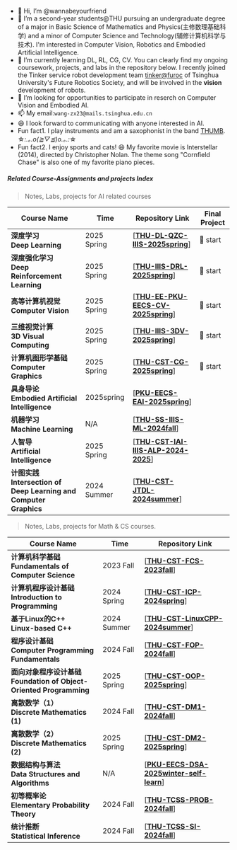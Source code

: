 - 👋 Hi, I’m @wannabeyourfriend
- 🌱 I’m a second-year students@THU pursuing an undergraduate degree of a major in Basic Science of Mathematics and Physics(主修数理基础科学) and a minor of Computer Science and Technology(辅修计算机科学与技术). I'm interested in Computer Vision, Robotics and Embodied Artificial Intelligence.
- 💞️ I’m currently learning DL, RL, CG, CV. You can clearly find my ongoing coursework, projects, and labs in the repository below. I recently joined the Tinker service robot development team [tinker@furoc](https://github.com/tinkerfuroc) of Tsinghua University's Future Robotics Society, and will be involved in the **vision** development of robots.
- 👀 I’m looking for opportunities to participate in reserch on Computer Vision and Embodied AI.
- 📫 My email:`wang-zx23@mails.tsinghua.edu.cn`
- 😄 I look forward to communicating with anyone interested in AI.
- Fun fact1. I play instruments and am a saxophonist in the band [THUMB](https://space.bilibili.com/247771482). ☆*:.｡.o(≧▽≦)o.｡.:*☆ 
- Fun fact2. I enjoy sports and cats! 😄 My favorite movie is Interstellar (2014), directed by Christopher Nolan. The theme song "Cornfield Chase" is also one of my favorite piano pieces.


##### Related Course-Assignments and projects Index

> Notes, Labs, projects for AI related courses

| Course Name                                                  | Time        | Repository Link                                              | Final Project |
| ------------------------------------------------------------ | ----------- | ------------------------------------------------------------ | --- |
| **深度学习<br />Deep Learning**                               | 2025 Spring  | [**[THU-DL-QZC-IIIS-2025spring](https://github.com/wannabeyourfriend/THU-DL-IIIS-2025spring)**] | 🚀 start |
| **深度强化学习<br />Deep Reinforcement Learning**              | 2025 Spring | [**[THU-IIIS-DRL-2025spring](https://github.com/wannabeyourfriend/THU-IIIS-DRL-2025spring.git)**] | 🚀 start |
| **高等计算机视觉<br />Computer Vision**                            | 2025 Spring | [**[THU-EE-PKU-EECS-CV-2025spring](https://github.com/wannabeyourfriend/THU-EE-IIIS-CV-2025spring)**] | 🚀 start |
| **三维视觉计算<br />3D Visual Computing**                      | 2025 Spring | [**[THU-IIIS-3DV-2025spring](https://github.com/wannabeyourfriend/THU-IIIS-3DV-2025spring)**] | 🚀 start |
| **计算机图形学基础<br />Computer Graphics**                        | 2025 Spring | [**[THU-CST-CG-2025spring](https://github.com/wannabeyourfriend/THU-CST-CG-2025spring)**] | 🚀 start |
| **具身导论<br />Embodied Artificial Intelligence** | 2025spring | [**[PKU-EECS-EAI-2025spring](https://github.com/wannabeyourfriend/PKU-EECS-EAI-2025spring)**] |
| **机器学习<br />Machine Learning**                            | N/A | [**[THU-SS-IIIS-ML-2024fall](https://github.com/wannabeyourfriend/THU-IIIS-SS-ML-2024fall-self-learn)**]|
| **人智导<br />Artificial Intelligence**  | 2025 Spring | [**[THU-CST-IAI-IIIS-ALP-2024-2025](https://github.com/wannabeyourfriend/THU-CST-IAI-2025spring)**] |
| **计图实践<br />Intersection of Deep Learning and Computer Graphics** | 2024 Summer | [**[THU-CST-JTDL-2024summer](https://github.com/wannabeyourfriend/THU-CST-JTDL-2024summer)**] |

>Notes, Labs, projects for Math & CS courses.

| Course Name                                                  | Time        | Repository Link                                              |
| ------------------------------------------------------------ | ----------- | ------------------------------------------------------------ |
| **计算机科学基础<br />Fundamentals of Computer Science**   | 2023 Fall   |[**[THU-CST-FCS-2023fall](https://github.com/wannabeyourfriend/THU-CST-FCS-2023fall)**] |
| **计算机程序设计基础<br />Introduction to Programming**      | 2024 Spring | [**[THU-CST-ICP-2024spring](https://github.com/wannabeyourfriend/THU-CST-ICP-2024spring)**] |
| **基于Linux的C++<br />Linux-based C++**            | 2024 Summer | [**[THU-CST-LinuxCPP-2024summer](https://github.com/wannabeyourfriend/THU-CST-LinuxCPP-2024summer)**] |
| **程序设计基础<br />Computer Programming Fundamentals**      | 2024 Fall   | [[**THU-CST-FOP-2024fall**](https://github.com/wannabeyourfriend/THU-CST-FOP-2024fall)] |
| **面向对象程序设计基础<br />Foundation of Object-Oriented Programming** | 2025 Spring | [**[THU-CST-OOP-2025spring](https://github.com/wannabeyourfriend/THU-CST-OOP-2025spring)**] |
| **离散数学（1）<br />Discrete Mathematics (1)**                | 2024 Fall   | [**[THU-CST-DM1-2024fall](https://github.com/wannabeyourfriend/THU-CST-DM1-2024fall)**] |
| **离散数学（2）<br />Discrete Mathematics (2)**                | 2025 Spring | [**[THU-CST-DM2-2025spring](https://github.com/wannabeyourfriend/THU-CST-DM2-2025spring)**]
| **数据结构与算法<br />Data Structures and Algorithms** | N/A | [**[PKU-EECS-DSA-2025winter-self-learn](https://github.com/wannabeyourfriend/PKU-EECS-DSA-2025winter-self-learn)**] |
| **初等概率论<br />Elementary Probability Theory** | 2024 Fall | [**[THU-TCSS-PROB-2024fall](https://github.com/wannabeyourfriend/THU-TCSS-Prob-2024fall)**]
| **统计推断<br />Statistical Inference**                    | 2024 Fall | [**[THU-TCSS-SI-2024fall](https://github.com/wannabeyourfriend/THU-TCSS-SI-2024fall)**] |



<!---
wannabeyourfriend/wannabeyourfriend is a ✨ special ✨ repository because its `README.md` (this file) appears on your GitHub profile.
You can click the Preview link to take a look at your changes.
--->
